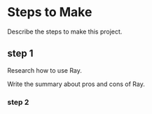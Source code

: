# Steps to Make

Describe the steps to make this project.

## step 1
Research how to use Ray.

Write the summary about pros and cons of Ray.

### step 2

